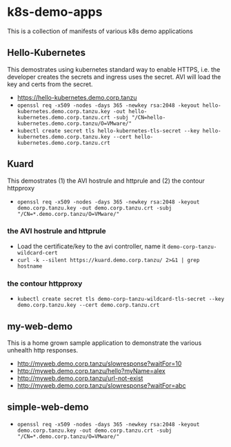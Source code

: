 # k8s-demo-apps
This is a collection of manifests of various k8s demo applications

## Hello-Kubernetes
This demostrates using kubernetes standard way to enable HTTPS, i.e. the developer creates the secrets and ingress uses the secret.  AVI will load the key and certs from the secret. 
- https://hello-kubernetes.demo.corp.tanzu
- `openssl req -x509 -nodes -days 365 -newkey rsa:2048 -keyout hello-kubernetes.demo.corp.tanzu.key -out hello-kubernetes.demo.corp.tanzu.crt -subj "/CN=hello-kubernetes.demo.corp.tanzu/O=VMware/"`
- `kubectl create secret tls hello-kubernetes-tls-secret --key hello-kubernetes.demo.corp.tanzu.key --cert hello-kubernetes.demo.corp.tanzu.crt`

## Kuard
This demostrates (1) the AVI hostrule and httprule and (2) the contour httpproxy
- `openssl req -x509 -nodes -days 365 -newkey rsa:2048 -keyout demo.corp.tanzu.key -out demo.corp.tanzu.crt -subj "/CN=*.demo.corp.tanzu/O=VMware/"`

### the AVI hostrule and httprule
- Load the certificate/key to the avi controller, name it `demo-corp-tanzu-wildcard-cert`
- `curl -k --silent https://kuard.demo.corp.tanzu/ 2>&1 | grep hostname`

### the contour httpproxy
- `kubectl create secret tls demo-corp-tanzu-wildcard-tls-secret --key demo.corp.tanzu.key --cert demo.corp.tanzu.crt`


## my-web-demo
This is a home grown sample application to demonstrate the various unhealth http responses. 
- http://myweb.demo.corp.tanzu/slowresponse?waitFor=10
- http://myweb.demo.corp.tanzu/hello?myName=alex
- http://myweb.demo.corp.tanzu/url-not-exist
- http://myweb.demo.corp.tanzu/slowresponse?waitFor=abc


## simple-web-demo
- `openssl req -x509 -nodes -days 365 -newkey rsa:2048 -keyout demo.corp.tanzu.key -out demo.corp.tanzu.crt -subj "/CN=*.demo.corp.tanzu/O=VMware/"`


